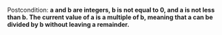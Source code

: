 Postcondition: **a and b are integers, b is not equal to 0, and a is not less than b. The current value of a is a multiple of b, meaning that a can be divided by b without leaving a remainder.**